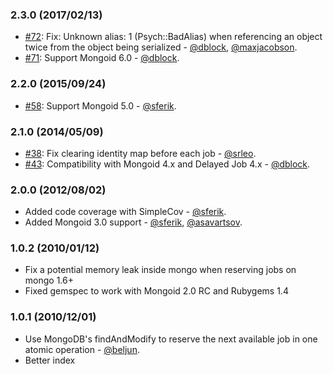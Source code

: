 ### 2.3.0 (2017/02/13)

* [#72](https://github.com/collectiveidea/delayed_job_mongoid/pull/72): Fix: Unknown alias: 1 (Psych::BadAlias) when referencing an object twice from the object being serialized - [@dblock](https://github.com/dblock), [@maxjacobson](https://github.com/maxjacobson).
* [#71](https://github.com/collectiveidea/delayed_job_mongoid/pull/71): Support Mongoid 6.0 - [@dblock](https://github.com/dblock).

### 2.2.0 (2015/09/24)

* [#58](https://github.com/collectiveidea/delayed_job_mongoid/pull/58): Support Mongoid 5.0 - [@sferik](https://github.com/sferik).

### 2.1.0 (2014/05/09)

* [#38](https://github.com/collectiveidea/delayed_job_mongoid/pull/38): Fix clearing identity map before each job - [@srleo](https://github.com/srleo).
* [#43](https://github.com/collectiveidea/delayed_job_mongoid/pull/43): Compatibility with Mongoid 4.x and Delayed Job 4.x - [@dblock](https://github.com/dblock).

### 2.0.0 (2012/08/02)

* Added code coverage with SimpleCov - [@sferik](https://github.com/sferik).
* Added Mongoid 3.0 support - [@sferik](https://github.com/sferik), [@asavartsov](https://github.com/asavartsov).

### 1.0.2 (2010/01/12)

* Fix a potential memory leak inside mongo when reserving jobs on mongo 1.6+
* Fixed gemspec to work with Mongoid 2.0 RC and Rubygems 1.4

### 1.0.1 (2010/12/01)

* Use MongoDB's findAndModify to reserve the next available job in one atomic operation - [@beljun](https://github.com/beljun).
* Better index
